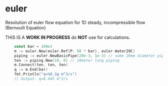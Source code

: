 # euler
Resolution of euler flow equation for 1D steady, incompressible flow (Bernoulli Equation)

THIS IS A **WORK IN PROGRESS** do **NOT** use for calculations.


```go
    const bar = 100e3
    m := euler.New(euler.Ref{P: 60 * bar}, euler.Water20C)
	piping := euler.NewBasicPipe(20e-3, 1e-3) // some 20mm diameter pipe
	ten := piping.New(10, 0) // 10meter long piping
	m.Connect(ten, ten, ten)
	q := m.End(bar)
    fmt.Println("q=%0.3g m^3/s")
    // Output: q=8.445 m^3/s
```